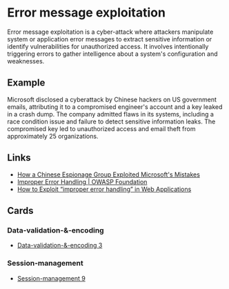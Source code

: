 # Error message exploitation

Error message exploitation is a cyber-attack where attackers manipulate system or application error messages to extract sensitive information or identify vulnerabilities for unauthorized access. It involves intentionally triggering errors to gather intelligence about a system's configuration and weaknesses.

## Example

Microsoft disclosed a cyberattack by Chinese hackers on US government emails, attributing it to a compromised engineer's account and a key leaked in a crash dump. The company admitted flaws in its systems, including a race condition issue and failure to detect sensitive information leaks. The compromised key led to unauthorized access and email theft from approximately 25 organizations.

## Links

- [How a Chinese Espionage Group Exploited Microsoft's Mistakes](https://www.securityweek.com/crash-dump-error-how-a-chinese-espionage-group-exploited-microsofts-errors/)
- [Improper Error Handling | OWASP Foundation](https://owasp.org/www-community/Improper_Error_Handling)
- [How to Exploit “improper error handling” in Web Applications](https://www.blackhatethicalhacking.com/articles/how-to-exploit-improper-error-handling-in-web-applications/)

## Cards

### Data-validation-&-encoding

- [Data-validation-&-encoding 3](/cards/VE3)

### Session-management

- [Session-management 9](/cards/SM9)
